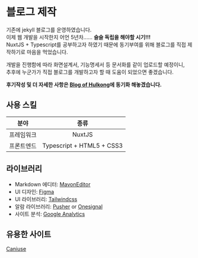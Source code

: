 # 블로그 제작

기존에 jekyll 블로그를 운영하였습니다.  
이제 웹 개발을 시작한지 어언 5년차...... **슬슬 독립을 해야할 시기!!!**  
NuxtJS + Typescript를 공부하고자 하였기 때문에 동기부여를 위해 블로그를 직접 제작하기로 마음을 먹었습니다.  

개발을 진행함에 따라 화면설계서, 기능명세서 등 문서화를 같이 업로드할 예정이니,  
추후에 누군가가 직접 블로그를 개발하고자 할 때 도움이 되었으면 좋겠습니다.  

**후기작성 및 더 자세한 사항은 [Blog of Hulkong](https://velog.io/@cdfgogo0615)에 동기화 해놓겠습니다.**

## 사용 스킬

| 분야 | 종류 |
|:---:|:---:|
| 프레임워크 | NuxtJS | |
| 프론트엔드 | Typescript + HTML5 + CSS3 |

## 라이브러리

- Markdown 에디터: [MavonEditor](https://github.com/hinesboy/mavonEditor)
- UI 디자인: [Figma](https://www.figma.com/)
- UI 라이브러리: [Tailwindcss](https://tailwindcss.com/)
- 알람 라이브러리: [Pusher](https://pusher.com/) or [Onesignal](https://onesignal.com/)
- 사이트 분석: [Google Analytics](https://analytics.google.com)

## 유용한 사이트
[Caniuse](https://caniuse.com/)
